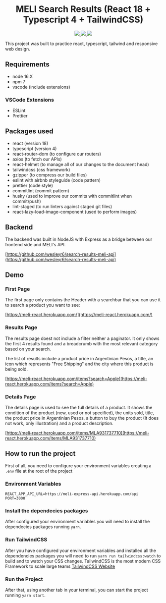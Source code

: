 <h1 align="center">MELI Search Results (React 18 + Typescript 4 + TailwindCSS)</h1>

<p align="center">
  <a href="https://dashboard.heroku.com/pipelines/0176bf73-fe17-4c45-9cd7-9d942095bb64/tests" target="_blank">
    <img src="https://meli-react-badge.herokuapp.com/last.svg" />
  </a>
  <a href="https://meli-react-dev.herokuapp.com/" target="_blank">
    <img src="https://img.shields.io/badge/-development-red" />
  </a>
  <a href="https://meli-react.herokuapp.com/" target="_blank">
    <img src="https://img.shields.io/badge/-production-purple" />
  </a>
</p>

This project was built to practice react, typescript, tailwind and responsive web design.

## Requirements

- node 16.X
- npm 7
- vscode (include extensions)

### VSCode Extensions

- ESLint
- Prettier

## Packages used

- react (version 18)
- typescript (version 4)
- react-router-dom (to configure our routers)
- axios (to fetch our APIs)
- react-helmet (to manage all of our changes to the document head)
- tailwindcss (css framework)
- gzipper (to compress our build files)
- eslint with airbnb styleguide (code pattern)
- prettier (code style)
- commitlint (commit pattern)
- husky (used to improve our commits with commitlint when commit/push)
- lint-staged (to run linters against staged git files)
- react-lazy-load-image-component (used to perform images)

## Backend

The backend was built in NodeJS with Express as a bridge between our frontend side and MELI's API.

[https://github.com/wesleyr6/search-results-meli-api](https://github.com/wesleyr6/search-results-meli-api)

## Demo

### First Page

The first page only contains the Header with a searchbar that you can use it to search a product you want to see:

[https://meli-react.herokuapp.com/](https://meli-react.herokuapp.com/)

### Results Page

The results page doest not include a filter neither a paginator. It only shows the first 4 results found and a breadcrumb with the most relevant category based on your search.

The list of results include a product price in Argentinian Pesos, a title, an icon which represents "Free Shipping" and the city where this product is being sold.

[https://meli-react.herokuapp.com/items?search=Apple](https://meli-react.herokuapp.com/items?search=Apple)

### Details Page

The details page is used to see the full details of a product. It shows the condition of the product (new, used or not specified), the units sold, title, the product price in Argentinian Pesos, a button to buy the product (It does not work, only illustration) and a product description.

[https://meli-react.herokuapp.com/items/MLA931737710](https://meli-react.herokuapp.com/items/MLA931737710)

## How to run the project

First of all, you need to configure your environment variables creating a `.env` file at the root of the project

### Environment Variables

```
REACT_APP_API_URL=https://meli-express-api.herokuapp.com/api
PORT=3000
```

### Install the dependecies packages

After configured your environment variables you will need to install the dependecies packages running `yarn`.

### Run TailwindCSS

After you have configured your environment variables and installed all the dependencies packages you will need to run `yarn run tailwindcss:watch` to build and to watch your CSS changes. TailwindCSS is the most modern CSS Framework to scale large teams [TailwindCSS Website](https://tailwindcss.com/)

### Run the Project

After that, using another tab in your terminal, you can start the project running `yarn start`.
